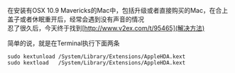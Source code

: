 在安装有OSX 10.9 Mavericks的Mac中，包括升级或者直接购买的Mac，在合上盖子或者休眠重开后，经常会遇到没有声音的情况  
忍了很久后，今天终于找到[http://www.v2ex.com/t/95465](解决方法)

简单的说，就是在Terminal执行下面两条

    sudo kextunload /System/Library/Extensions/AppleHDA.kext  
    sudo kextload   /System/Library/Extensions/AppleHDA.kext
